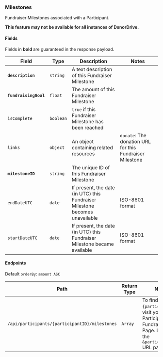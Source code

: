 ### Milestones
Fundraiser Milestones associated with a Participant.

**This feature may not be available for all instances of DonorDrive.**

#### Fields

Fields in **bold** are guaranteed in the response payload.

|Field|Type|Description|Notes|
|---|---|---|---|
|**`description`**|`string`|A text description of this Fundraiser Milestone||
|**`fundraisingGoal`**|`float`|The amount of this Fundraiser Milestone||
|`isComplete`|`boolean`|`true` if this Fundraiser Milestone has been reached||
|`links`|`object`|An object containing related resources|`donate`: The donation URL for this Fundraiser Milestone|
|**`milestoneID`**|`string`|The unique ID of this Fundraiser Milestone||
|`endDateUTC`|`date`|If present, the date (in UTC) this Fundraiser Milestone becomes unavailable|ISO-8601 format|
|`startDateUTC`|`date`|If present, the date (in UTC) this Fundraiser Milestone became available|ISO-8601 format|

#### Endpoints

Default `orderBy`: `amount ASC`

|Path|Return Type|Notes|
|---|---|---|
|`/api/participants/{participantID}/milestones`|`Array`|To find `{participantID}`, visit your Participant's Fundraising Page. Look for the `&participantID=` URL parameter.|
